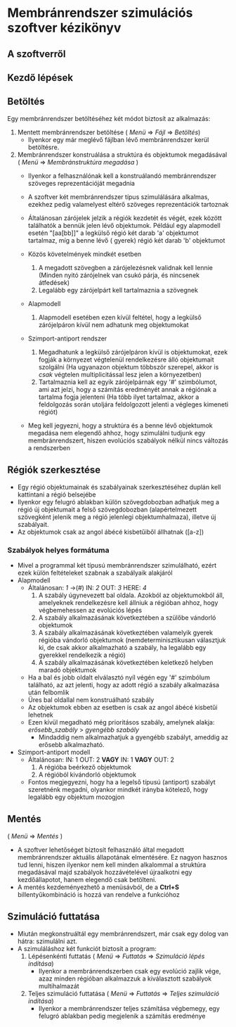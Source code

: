 # Membránrendszer szimulációs szoftver kézikönyv

## A szoftverről

## Kezdő lépések

## Betöltés

Egy membránrendszer betöltéséhez két módot biztosít az alkalmazás:

1. Mentett membránrendszer betöltése ( *Menü* => *Fájl* => *Betöltés*)
    - Ilyenkor egy már meglévő fájlban lévő membránrendszer kerül betöltésre.
2. Membránrendszer konstruálása a struktúra és objektumok megadásával ( *Menü* => *Membránstruktúra megadása* )
    - Ilyenkor a felhasználónak kell a konstruálandó membránrendszer szöveges reprezentációját megadnia
    - A szoftver két membránrendszer típus szimulálására alkalmas, ezekhez pedig valamelyest eltérő szöveges
      reprezentációk tartoznak
    - Általánosan zárójelek jelzik a régiók kezdetét és végét, ezek között találhatók a bennük jelen lévő objektumok.
      Például egy alapmodell esetén "[aa[bb]]" a legkülső régió két darab 'a' objektumot tartalmaz, míg a benne lévő (
      gyerek) régió két darab 'b' objektumot
    - Közös követelmények mindkét esetben
        1. A megadott szövegben a zárójelezésnek validnak kell lennie (Minden nyitó zárójelnek van csukó párja, és
           nincsenek átfedések)
        2. Legalább egy zárójelpárt kell tartalmaznia a szövegnek

    - Alapmodell
        1. Alapmodell esetében ezen kívül feltétel, hogy a legkülső zárójelpáron kívül nem adhatunk meg objektumokat
    - Szimport-antiport rendszer
        1. Megadhatunk a legkülső zárójelpáron kívül is objektumokat, ezek fogják a környezet végtelenül rendelkezésre
           álló objektumait szolgálni (Ha ugyanazon objektum többször szerepel, akkor is *csak* végtelen
           multiplicitással lesz jelen a környezetben)
        2. Tartalmaznia kell az egyik zárójelpárnak egy '#' szimbólumot, ami azt jelzi, hogy a számítás eredményét annak
           a régiónak a tartalma fogja jelenteni (Ha több ilyet tartalmaz, akkor a feldolgozás során utoljára
           feldolgozott jelenti a végleges kimeneti régiót)
    - Meg kell jegyezni, hogy a struktúra és a benne lévő objektumok megadása nem elegendő ahhoz, hogy szimulálni
      tudjunk egy membránrendszert, hiszen evolúciós szabályok nélkül nincs változás a rendszerben

## Régiók szerkesztése

- Egy régió objektumainak és szabályainak szerkesztéséhez duplán kell kattintani a régió belsejébe
- Ilyenkor egy felugró ablakban külön szövegdobozban adhatjuk meg a régió új objektumait a felső szövegdobozban
  (alapértelmezett szövegként jelenik meg a régió jelenlegi objektumhalmaza), illetve új szabályait.
- Az objektumok csak az angol ábécé kisbetűiből állhatnak ([a-z])

### Szabályok helyes formátuma

- Mivel a programmal két típusú membránrendszer szimulálható, ezért ezek külön feltételeket szabnak a szabályaik
  alakjáról
- Alapmodell
    - Általánosan:
      *1* ->(#) IN: *2* OUT: *3* HERE: *4*
        1. A szabály úgynevezett bal oldala. Azokból az objektumokból áll, amelyeknek rendelkezésre kell állniuk a
           régióban ahhoz, hogy végbemehessen az evolúciós lépés
        2. A szabály alkalmazásának következtében a szülőbe vándorló objektumok
        3. A szabály alkalmazásának következtében valamelyik gyerek régióba vándorló objektumok (nemdeterminisztikusan
           választjuk ki, de csak akkor alkalmazható a szabály, ha legalább egy gyerekkel rendelkezik a régió)
        4. A szabály alkalmazásának következtében keletkező helyben maradó objektumok
    - Ha a bal és jobb oldalt elválasztó nyíl végén egy '#' szimbólum található, az azt jelenti, hogy az adott régió a
      szabály alkalmazása után felbomlik
    - Üres bal oldallal nem konstruálható szabály
    - Az objektumok ebben az esetben is csak az angol ábécé kisbetűi lehetnek
    - Ezen kívül megadható még prioritásos szabály, amelynek alakja:
    *erősebb_szabály* > *gyengébb szabály*
      - Mindaddig nem alkalmazhatjuk a gyengébb szabályt, ameddig az erősebb alkalmazható.
- Szimport-antiport modell
    - Általánosan:
      IN: 1 OUT: 2 **VAGY** IN: 1 **VAGY** OUT: 2
        1. A régióba beérkező objektumok
        2. A régióból kivándorló objektumok
    - Fontos megjegyezni, hogy ha a legelső típusú (antiport) szabályt szeretnénk megadni, olyankor mindkét irányba
      kötelező, hogy legalább egy objektum mozogjon

## Mentés

( *Menü* => *Mentés* )

- A szoftver lehetőséget biztosít felhasználó által megadott membránrendszer aktuális állapotának elmentésére. Ez nagyon
  hasznos tud lenni, hiszen ilyenkor nem kell minden alkalommal a struktúra megadásával majd szabályok hozzávételével
  újraalkotni egy kezdőállapotot, hanem elegendő csak betölteni.
- A mentés kezdeményezhető a menüsávból, de a **Ctrl+S** billentyűkombináció is hozzá van rendelve a funkcióhoz

## Szimuláció futtatása

- Miután megkonstruáltál egy membránrendszert, már csak egy dolog van hátra: szimulálni azt.
- A szimuláláshoz két funkciót biztosít a program:
    1. Lépésenkénti futtatás ( *Menü* => *Futtatás* => *Szimuláció lépés indítása*)
        - Ilyenkor a membránrendszerben csak egy evolúció zajlik vége, azaz minden régióban alkalmazzuk a kiválasztott
          szabályok multihalmazát
    2. Teljes szimuláció futtatása ( *Menü* => *Futtatás* => *Teljes szimuláció indítása*)
        - Ilyenkor a membránrendszer teljes számítása végbemegy, egy felugró ablakban pedig megjelenik a számítás
          eredménye